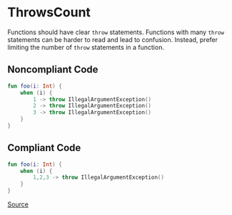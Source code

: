 # ThrowsCount

Functions should have clear `throw` statements. Functions with many `throw` statements can be harder to read and lead
to confusion. Instead, prefer limiting the number of `throw` statements in a function.

## Noncompliant Code

```kotlin
fun foo(i: Int) {
    when (i) {
        1 -> throw IllegalArgumentException()
        2 -> throw IllegalArgumentException()
        3 -> throw IllegalArgumentException()
    }
}
```
## Compliant Code

```kotlin
fun foo(i: Int) {
    when (i) {
        1,2,3 -> throw IllegalArgumentException()
    }
}
```

[Source](https://detekt.github.io/detekt/style.html#throwscount)
